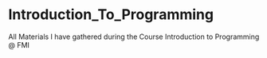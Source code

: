 # Introduction_To_Programming
 All Materials I have gathered during the Course Introduction to Programming @ FMI

